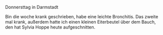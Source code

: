 Donnersttag in Darmstadt

Bin die woche krank geschrieben, habe eine leichte Bronchitis. Das zweite mal krank, außerdem hatte ich einen kleinen Eiterbeutel über dem Bauch, den hat Sylvia Hoppe heute aufgeschnitten.